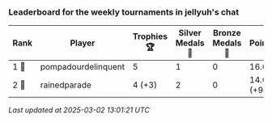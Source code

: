 ### Leaderboard for the weekly tournaments in jellyuh's chat
| Rank | Player | Trophies 🏆 | Silver Medals 🥈 | Bronze Medals 🥉 | Points |
|------|--------|-------------|------------------|------------------|--------|
| 1 🥇 | pompadourdelinquent | 5 | 1 | 0 | 16.0 |
| 2 🥈 | rainedparade | 4 (+3) | 2 | 0 | 14.0 (+9.0) |

_Last updated at 2025-03-02 13:01:21 UTC_